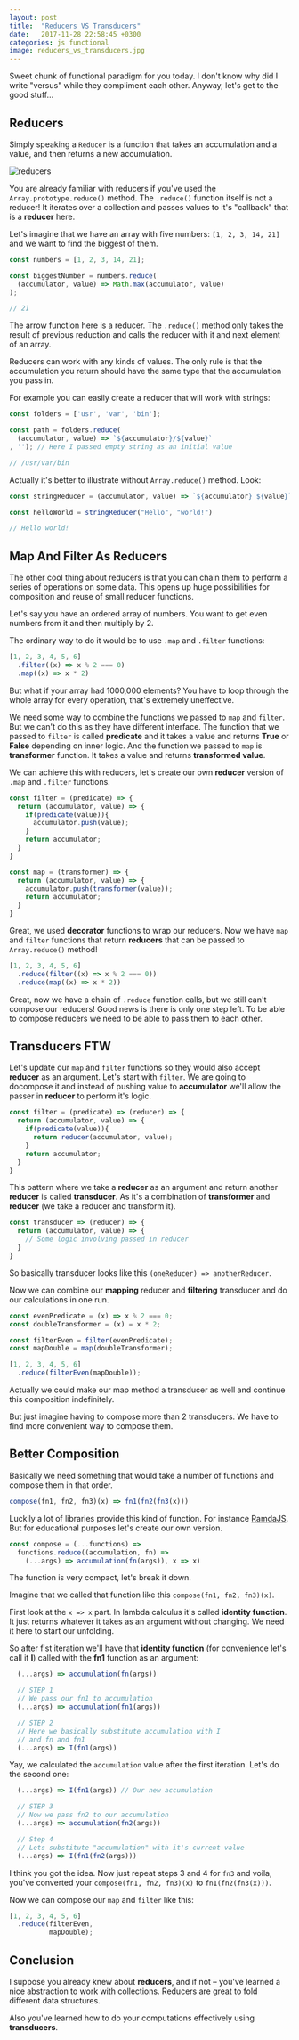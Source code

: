```yaml
---
layout: post
title:  "Reducers VS Transducers"
date:   2017-11-28 22:58:45 +0300
categories: js functional
image: reducers_vs_transducers.jpg
---
```


Sweet chunk of functional paradigm for you today. I don't know why did I write "versus" while they compliment each other. Anyway, let's get to the good&nbsp;stuff…

## Reducers

Simply speaking a `Reducer` is a function that takes an accumulation and a value, and then returns a new accumulation.

![reducers](/assets/images/reducers_vs_transducers_1.png)

You are already familiar with reducers if you've used the `Array.prototype.reduce()` method. The `.reduce()` function itself is not a reducer!
It iterates over a collection and passes values to it's "callback" that is a __reducer__ here.

Let's imagine that we have an array with five numbers: `[1, 2, 3, 14, 21]` and we want to find the biggest of them.

```javascript
const numbers = [1, 2, 3, 14, 21];

const biggestNumber = numbers.reduce(
  (accumulator, value) => Math.max(accumulator, value)
);

// 21
```

The arrow function here is a reducer. The `.reduce()` method only takes the result of previous reduction and calls the reducer with it and next element of an array.

Reducers can work with any kinds of values. The only rule is that the accumulation you return should have the same type that the accumulation you pass in.

For example you can easily create a reducer that will work with strings:

```javascript
const folders = ['usr', 'var', 'bin'];

const path = folders.reduce(
  (accumulator, value) => `${accumulator}/${value}`
, ''); // Here I passed empty string as an initial value

// /usr/var/bin
```

Actually it's better to illustrate without `Array.reduce()` method. Look:


```javascript
const stringReducer = (accumulator, value) => `${accumulator} ${value}`

const helloWorld = stringReducer("Hello", "world!")

// Hello world!
```

## Map And Filter As Reducers

The other cool thing about reducers is that you can chain them to perform a series of operations on some data. This opens up huge possibilities for composition and reuse of small reducer functions.

Let's say you have an ordered array of numbers. You want to get even numbers from it and then multiply by 2.

The ordinary way to do it would be to use `.map` and `.filter` functions:

```javascript
[1, 2, 3, 4, 5, 6]
  .filter((x) => x % 2 === 0)
  .map((x) => x * 2)
```

But what if your array had 1000,000 elements? You have to loop through the whole array for every operation, that's extremely uneffective.

We need some way to combine the functions we passed to `map` and `filter`. But we can't do this as they have different interface. The function
that we passed to `filter` is called __predicate__ and it takes a value and returns __True__ or __False__ depending on inner logic. And the function
we passed to `map` is __transformer__ function. It takes a value and returns __transformed value__.

We can achieve this with reducers, let's create our own __reducer__ version of `.map` and `.filter` functions.

```javascript
const filter = (predicate) => {
  return (accumulator, value) => {
    if(predicate(value)){
      accumulator.push(value);
    }
    return accumulator;
  }
}

const map = (transformer) => {
  return (accumulator, value) => {
    accumulator.push(transformer(value));
    return accumulator;
  }
}
```

Great, we used __decorator__ functions to wrap our reducers. Now we have `map` and `filter` functions that return __reducers__ that can be passed to `Array.reduce()` method!

```javascript
[1, 2, 3, 4, 5, 6]
  .reduce(filter((x) => x % 2 === 0))
  .reduce(map((x) => x * 2))
```

Great, now we have a chain of `.reduce` function calls, but we still can't compose our reducers! Good news is there is only one step left. To be able to compose reducers we need to be able to pass them to each other.

## Transducers FTW

Let's update our `map` and `filter` functions so they would also accept __reducer__ as an argument. Let's start with `filter`. We are going to docompose it and instead of pushing value to __accumulator__ we'll allow
the passer in __reducer__ to perform it's logic.

```javascript
const filter = (predicate) => (reducer) => {
  return (accumulator, value) => {
    if(predicate(value)){
      return reducer(accumulator, value);
    }
    return accumulator;
  }
}
```

This pattern where we take a __reducer__ as an argument and return another __reducer__ is called __transducer__. As it's a combination of __transformer__ and __reducer__ (we take a reducer and transform it).

```javascript
const transducer => (reducer) => {
  return (accumulator, value) => {
    // Some logic involving passed in reducer
  }
}
```

So basically transducer looks like this `(oneReducer) => anotherReducer`.

Now we can combine our __mapping__ reducer and __filtering__ transducer and do our calculations in one run.

```javascript
const evenPredicate = (x) => x % 2 === 0;
const doubleTransformer = (x) = x * 2;

const filterEven = filter(evenPredicate);
const mapDouble = map(doubleTransformer);

[1, 2, 3, 4, 5, 6]
  .reduce(filterEven(mapDouble));
```

Actually we could make our map method a transducer as well and continue this composition indefinitely.

But just imagine having to compose more than 2 transducers. We have to find more convenient way to compose them.

## Better Composition

Basically we need something that would take a number of functions and compose them in that order.

```javascript
compose(fn1, fn2, fn3)(x) => fn1(fn2(fn3(x)))
```

Luckily a lot of libraries provide this kind of function. For instance [RamdaJS](http://ramdajs.com/docs/#compose). But for educational purposes let's create our own version.

```javascript
const compose = (...functions) =>
  functions.reduce((accumulation, fn) =>
    (...args) => accumulation(fn(args)), x => x)
```

The function is very compact, let's break it down.

Imagine that we called that function like this `compose(fn1, fn2, fn3)(x)`.

First look at the `x => x` part. In lambda calculus it's called __identity function__. It just returns whatever it takes as an argument without changing. We need it here to start our unfolding.

So after fist iteration we'll have that __identity function__ (for convenience let's call it __I__) called with the __fn1__ function as an argument:

```javascript
  (...args) => accumulation(fn(args))

  // STEP 1
  // We pass our fn1 to accumulation
  (...args) => accumulation(fn1(args))

  // STEP 2
  // Here we basically substitute accumulation with I
  // and fn and fn1
  (...args) => I(fn1(args))
```

Yay, we calculated the `accumulation` value after the first iteration. Let's do the second one:

```javascript
  (...args) => I(fn1(args)) // Our new accumulation

  // STEP 3
  // Now we pass fn2 to our accumulation
  (...args) => accumulation(fn2(args))

  // Step 4
  // Lets substitute "accumulation" with it's current value
  (...args) => I(fn1(fn2(args)))
```

I think you got the idea. Now just repeat steps 3 and 4 for `fn3` and voila, you've converted your `compose(fn1, fn2, fn3)(x)` to `fn1(fn2(fn3(x)))`.

Now we can compose our `map` and `filter` like this:

```javascript
[1, 2, 3, 4, 5, 6]
  .reduce(filterEven,
          mapDouble);
```

## Conclusion

I suppose you already knew about __reducers__, and if not – you've learned a nice abstraction to work with collections. Reducers are great to fold different data structures.

Also you've learned how to do your computations effectively using __transducers__.
